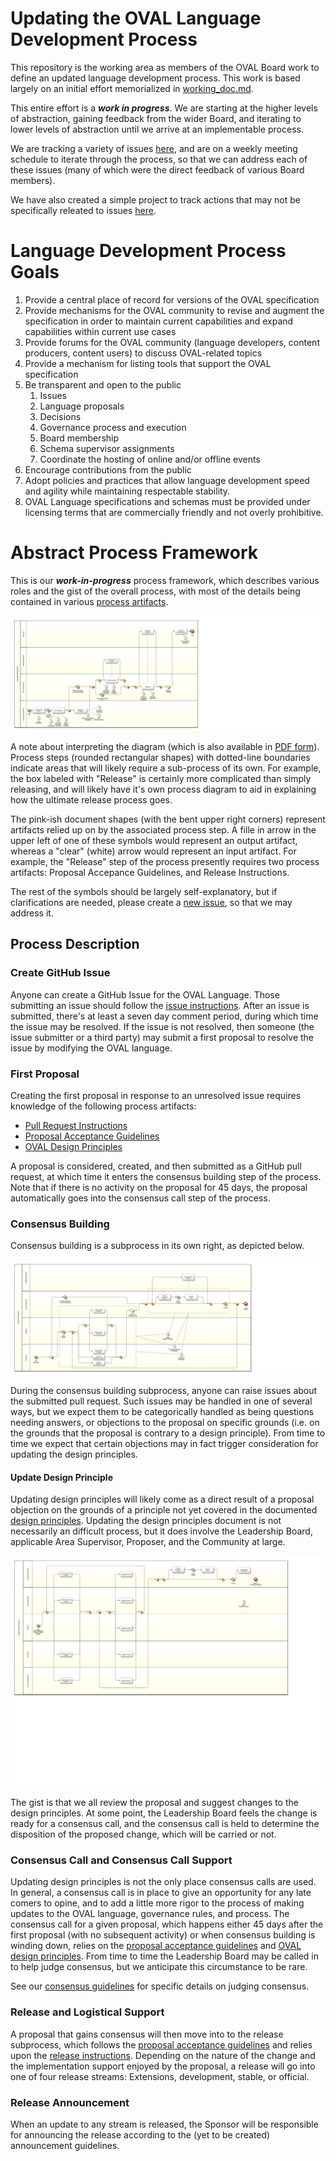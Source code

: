 # Updating the OVAL Language Development Process
This repository is the working area as members of the OVAL Board work to define an updated language development process. This work is based largely on an initial effort memorialized in [working_doc.md](https://github.com/CISecurity/oval-governance-update/blob/master/working_doc.md).

This entire effort is a ***work in progress***. We are starting at the higher levels of abstraction, gaining feedback from the wider Board, and iterating to lower levels of abstraction until we arrive at an implementable process.

We are tracking a variety of issues [here](https://github.com/CISecurity/oval-governance-update/issues), and are on a weekly meeting schedule to iterate through the process, so that we can address each of these issues (many of which were the direct feedback of various Board members).

We have also created a simple project to track actions that may not be specifically releated to issues [here](https://github.com/CISecurity/oval-governance-update/projects/1).

# Language Development Process Goals
1. Provide a central place of record for versions of the OVAL specification
2. Provide mechanisms for the OVAL community to revise and augment the specification in order to maintain current capabilities and expand capabilities within current use cases
3. Provide forums for the OVAL community (language developers, content producers, content users) to discuss OVAL-related topics
4. Provide a mechanism for listing tools that support the OVAL specification
6. Be transparent and open to the public
    1. Issues
    2. Language proposals
    3. Decisions
    4. Governance process and execution
    5. Board membership
    6. Schema supervisor assignments
    7. Coordinate the hosting of online and/or offline events
7. Encourage contributions from the public
8. Adopt policies and practices that allow language development speed and agility while maintaining respectable stability.
9. OVAL Language specifications and schemas must be provided under licensing terms that are commercially friendly and not overly prohibitive.

# Abstract Process Framework

This is our ***work-in-progress*** process framework, which describes various roles and the gist of the overall process, with most of the details being contained in various [process artifacts](https://github.com/CISecurity/oval-governance-update/process_artifacts).

![Process Diagram](https://github.com/CISecurity/oval-governance-update/blob/master/graphics/png/language-development-0.5.png)

A note about interpreting the diagram (which is also available in [PDF form](https://github.com/CISecurity/oval-governance-update/blob/master/graphics/pdf/language-development-0.5.pdf)). Process steps (rounded rectangular shapes) with dotted-line boundaries indicate areas that will likely require a sub-process of its own. For example, the box labeled with "Release" is certainly more complicated than simply releasing, and will likely have it's own process diagram to aid in explaining how the ultimate release process goes.

The pink-ish document shapes (with the bent upper right corners) represent artifacts relied up on by the associated process step. A fille in arrow in the upper left of one of these symbols would represent an output artifact, whereas a "clear" (white) arrow would represent an input artifact. For example, the "Release" step of the process presently requires two process artifacts: Proposal Accepance Guidelines, and Release Instructions.

The rest of the symbols should be largely self-explanatory, but if clarifications are needed, please create a [new issue](https://github.com/CISecurity/oval-governance-update/issues/new), so that we may address it.

## Process Description

### Create GitHub Issue
Anyone can create a GitHub Issue for the OVAL Language. Those submitting an issue should follow the [issue instructions](https://github.com/CISecurity/oval-governance-update/blob/master/process_artifacts/issue_instructions.md). After an issue is submitted, there's at least a seven day comment period, during which time the issue may be resolved. If the issue is not resolved, then someone (the issue submitter or a third party) may submit a first proposal to resolve the issue by modifying the OVAL language.

### First Proposal
Creating the first proposal in response to an unresolved issue requires knowledge of the following process artifacts:

* [Pull Request Instructions](https://github.com/CISecurity/oval-governance-update/blob/master/process_artifacts/pull_request_instructions.md)
* [Proposal Acceptance Guidelines](https://github.com/CISecurity/oval-governance-update/blob/master/process_artifacts/proposal_acceptance_guidelines.md)
* [OVAL Design Principles](https://github.com/CISecurity/oval-governance-update/blob/master/process_artifacts/design_principles.md)

A proposal is considered, created, and then submitted as a GitHub pull request, at which time it enters the consensus building step of the process. Note that if there is no activity on the proposal for 45 days, the proposal automatically goes into the consensus call step of the process.

### Consensus Building
Consensus building is a subprocess in its own right, as depicted below.

![Consensus Building](https://github.com/CISecurity/oval-governance-update/blob/master/graphics/png/consensus-building-0.1.png)

During the consensus building subprocess, anyone can raise issues about the submitted pull request. Such issues may be handled in one of several ways, but we expect them to be categorically handled as being questions needing answers, or objections to the proposal on specific grounds (i.e. on the grounds that the proposal is contrary to a design principle). From time to time we expect that certain objections may in fact trigger consideration for updating the design principles.

#### Update Design Principle
Updating design principles will likely come as a direct result of a proposal objection on the grounds of a principle not yet covered in the documented [design principles](https://github.com/CISecurity/oval-governance-update/blob/master/process_artifacts/design_principles.md). Updating the design principles document is not necessarily an difficult process, but it does involve the Leadership Board, applicable Area Supervisor, Proposer, and the Community at large.

![Update Design Principle](https://github.com/CISecurity/oval-governance-update/blob/master/graphics/png/update-design-principle-0.1.png)

The gist is that we all review the proposal and suggest changes to the design principles. At some point, the Leadership Board feels the change is ready for a consensus call, and the consensus call is held to determine the disposition of the proposed change, which will be carried or not.

### Consensus Call and Consensus Call Support
Updating design principles is not the only place consensus calls are used. In general, a consensus call is in place to give an opportunity for any late comers to opine, and to add a little more rigor to the process of making updates to the OVAL language, governance rules, and process. The consensus call for a given proposal, which happens either 45 days after the first proposal (with no subsequent activity) or when consensus building is winding down, relies on the [proposal acceptance guidelines](https://github.com/CISecurity/oval-governance-update/blob/master/process_artifacts/proposal_acceptance_guidelines.md) and [OVAL design principles](https://github.com/CISecurity/oval-governance-update/blob/master/process_artifacts/design_principles.md). From time to time the Leadership Board may be called in to help judge consensus, but we anticipate this circumstance to be rare.

See our [consensus guidelines](https://github.com/CISecurity/oval-governance-update/blob/master/process_artifacts/proposal_consensus_guidelines.md) for specific details on judging consensus.

### Release and Logistical Support
A proposal that gains consensus will then move into to the release subprocess, which follows the [proposal acceptance guidelines](https://github.com/CISecurity/oval-governance-update/blob/master/process_artifacts/proposal_acceptance_guidelines.md)  and relies upon the [release instructions](https://github.com/CISecurity/oval-governance-update/blob/master/process_artifacts/release_instructions.md). Depending on the nature of the change and the implementation support enjoyed by the proposal, a release will go into one of four release streams: Extensions, development, stable, or official.

### Release Announcement
When an update to any stream is released, the Sponsor will be responsible for announcing the release according to the (yet to be created) announcement guidelines.
